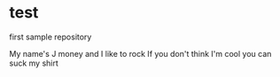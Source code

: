 # test
first sample repository

My name's J money and I like to rock
If you don't think I'm cool you can suck my shirt
